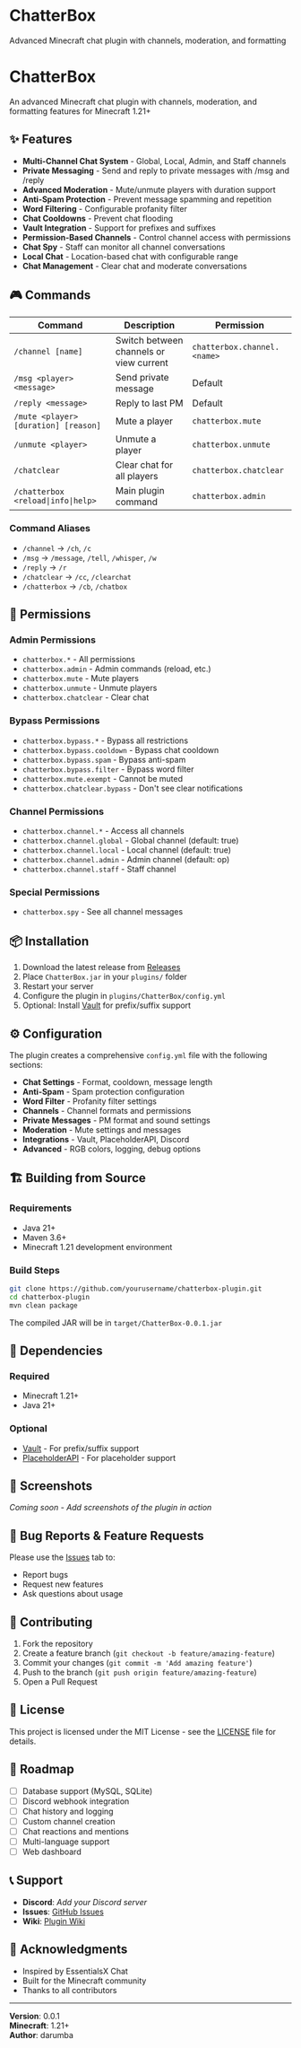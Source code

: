 # ChatterBox
Advanced Minecraft chat plugin with channels, moderation, and formatting
# ChatterBox

An advanced Minecraft chat plugin with channels, moderation, and formatting features for Minecraft 1.21+

## ✨ Features

- **Multi-Channel Chat System** - Global, Local, Admin, and Staff channels
- **Private Messaging** - Send and reply to private messages with /msg and /reply
- **Advanced Moderation** - Mute/unmute players with duration support
- **Anti-Spam Protection** - Prevent message spamming and repetition
- **Word Filtering** - Configurable profanity filter
- **Chat Cooldowns** - Prevent chat flooding
- **Vault Integration** - Support for prefixes and suffixes
- **Permission-Based Channels** - Control channel access with permissions
- **Chat Spy** - Staff can monitor all channel conversations
- **Local Chat** - Location-based chat with configurable range
- **Chat Management** - Clear chat and moderate conversations

## 🎮 Commands

| Command | Description | Permission |
|---------|-------------|------------|
| `/channel [name]` | Switch between channels or view current | `chatterbox.channel.<name>` |
| `/msg <player> <message>` | Send private message | Default |
| `/reply <message>` | Reply to last PM | Default |
| `/mute <player> [duration] [reason]` | Mute a player | `chatterbox.mute` |
| `/unmute <player>` | Unmute a player | `chatterbox.unmute` |
| `/chatclear` | Clear chat for all players | `chatterbox.chatclear` |
| `/chatterbox <reload\|info\|help>` | Main plugin command | `chatterbox.admin` |

### Command Aliases
- `/channel` → `/ch`, `/c`
- `/msg` → `/message`, `/tell`, `/whisper`, `/w`
- `/reply` → `/r`
- `/chatclear` → `/cc`, `/clearchat`
- `/chatterbox` → `/cb`, `/chatbox`

## 🔑 Permissions

### Admin Permissions
- `chatterbox.*` - All permissions
- `chatterbox.admin` - Admin commands (reload, etc.)
- `chatterbox.mute` - Mute players
- `chatterbox.unmute` - Unmute players
- `chatterbox.chatclear` - Clear chat

### Bypass Permissions
- `chatterbox.bypass.*` - Bypass all restrictions
- `chatterbox.bypass.cooldown` - Bypass chat cooldown
- `chatterbox.bypass.spam` - Bypass anti-spam
- `chatterbox.bypass.filter` - Bypass word filter
- `chatterbox.mute.exempt` - Cannot be muted
- `chatterbox.chatclear.bypass` - Don't see clear notifications

### Channel Permissions
- `chatterbox.channel.*` - Access all channels
- `chatterbox.channel.global` - Global channel (default: true)
- `chatterbox.channel.local` - Local channel (default: true) 
- `chatterbox.channel.admin` - Admin channel (default: op)
- `chatterbox.channel.staff` - Staff channel

### Special Permissions
- `chatterbox.spy` - See all channel messages

## 📦 Installation

1. Download the latest release from [Releases](../../releases)
2. Place `ChatterBox.jar` in your `plugins/` folder
3. Restart your server
4. Configure the plugin in `plugins/ChatterBox/config.yml`
5. Optional: Install [Vault](https://www.spigotmc.org/resources/vault.34315/) for prefix/suffix support

## ⚙️ Configuration

The plugin creates a comprehensive `config.yml` file with the following sections:

- **Chat Settings** - Format, cooldown, message length
- **Anti-Spam** - Spam protection configuration
- **Word Filter** - Profanity filter settings
- **Channels** - Channel formats and permissions
- **Private Messages** - PM format and sound settings
- **Moderation** - Mute settings and messages
- **Integrations** - Vault, PlaceholderAPI, Discord
- **Advanced** - RGB colors, logging, debug options

## 🏗️ Building from Source

### Requirements
- Java 21+
- Maven 3.6+
- Minecraft 1.21 development environment

### Build Steps
```bash
git clone https://github.com/yourusername/chatterbox-plugin.git
cd chatterbox-plugin
mvn clean package
```

The compiled JAR will be in `target/ChatterBox-0.0.1.jar`

## 🔌 Dependencies

### Required
- Minecraft 1.21+
- Java 21+

### Optional
- [Vault](https://www.spigotmc.org/resources/vault.34315/) - For prefix/suffix support
- [PlaceholderAPI](https://www.spigotmc.org/resources/placeholderapi.6245/) - For placeholder support

## 📸 Screenshots

*Coming soon - Add screenshots of the plugin in action*

## 🐛 Bug Reports & Feature Requests

Please use the [Issues](../../issues) tab to:
- Report bugs
- Request new features  
- Ask questions about usage

## 🤝 Contributing

1. Fork the repository
2. Create a feature branch (`git checkout -b feature/amazing-feature`)
3. Commit your changes (`git commit -m 'Add amazing feature'`)
4. Push to the branch (`git push origin feature/amazing-feature`)
5. Open a Pull Request

## 📜 License

This project is licensed under the MIT License - see the [LICENSE](LICENSE) file for details.

## 🎯 Roadmap

- [ ] Database support (MySQL, SQLite)
- [ ] Discord webhook integration
- [ ] Chat history and logging
- [ ] Custom channel creation
- [ ] Chat reactions and mentions
- [ ] Multi-language support
- [ ] Web dashboard

## 📞 Support

- **Discord**: *Add your Discord server*
- **Issues**: [GitHub Issues](../../issues)
- **Wiki**: [Plugin Wiki](../../wiki)

## 🙏 Acknowledgments

- Inspired by EssentialsX Chat
- Built for the Minecraft community
- Thanks to all contributors

---

**Version**: 0.0.1  
**Minecraft**: 1.21+  
**Author**: darumba
